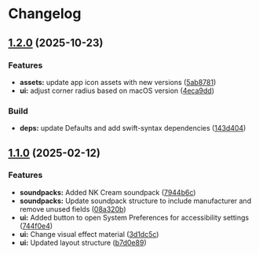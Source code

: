 # Changelog

## [1.2.0](https://github.com/pruizlezcano/click/compare/v1.1.0...v1.2.0) (2025-10-23)


### Features

* **assets:** update app icon assets with new versions ([5ab8781](https://github.com/pruizlezcano/click/commit/5ab87814d53a7db5bd2ec6ba13f1f01f70bbff84))
* **ui:** adjust corner radius based on macOS version ([4eca9dd](https://github.com/pruizlezcano/click/commit/4eca9ddf223f26e9df88773a93fd7f120b1762ec))

### Build

* **deps:** update Defaults and add swift-syntax dependencies ([143d404](https://github.com/pruizlezcano/click/commit/143d404dda5c1ed4604a3ea6e789244f9a5611e5))

## [1.1.0](https://github.com/pruizlezcano/click/compare/v1.0.0...v1.1.0) (2025-02-12)


### Features

* **soundpacks:** Added NK Cream soundpack ([7944b6c](https://github.com/pruizlezcano/click/commit/7944b6c4d0baa5a208d741aa9896c9c054c12a9b))
* **soundpacks:** Update soundpack structure to include manufacturer and remove unused fields ([08a320b](https://github.com/pruizlezcano/click/commit/08a320b0d8505cfeb7e32dcef48e4094c6e69fb5))
* **ui:** Added button to open System Preferences for accessibility settings ([744f0e4](https://github.com/pruizlezcano/click/commit/744f0e4ad65dab1677b8a720b5fb1ec6e67e882e))
* **ui:** Change visual effect material ([3d1dc5c](https://github.com/pruizlezcano/click/commit/3d1dc5c2edf485cb16fa0c3e7a155ff7a7c847b4))
* **ui:** Updated layout structure ([b7d0e89](https://github.com/pruizlezcano/click/commit/b7d0e895528acbf51a7a8cb0fb2d335d173ec855))
